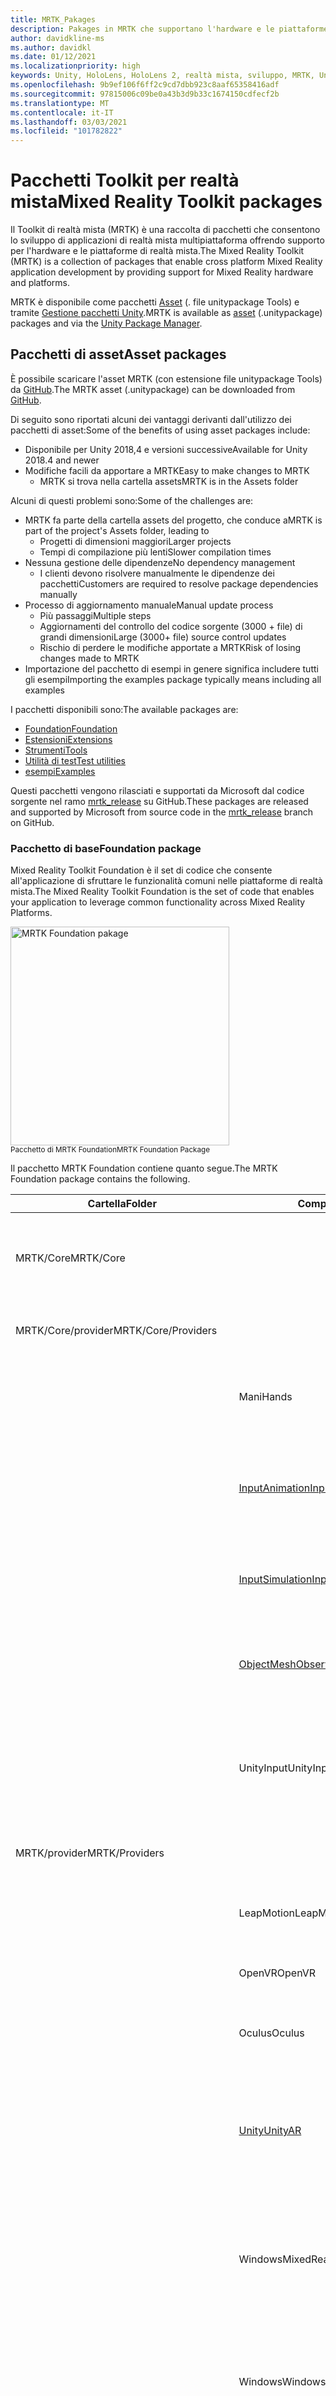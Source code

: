 ```yaml
---
title: MRTK_Pakages
description: Pakages in MRTK che supportano l'hardware e le piattaforme a realtà mista.
author: davidkline-ms
ms.author: davidkl
ms.date: 01/12/2021
ms.localizationpriority: high
keywords: Unity, HoloLens, HoloLens 2, realtà mista, sviluppo, MRTK, Unity pakage Manager,
ms.openlocfilehash: 9b9ef106f6ff2c9cd7dbb923c8aaf65358416adf
ms.sourcegitcommit: 97815006c09be0a43b3d9b33c1674150cdfecf2b
ms.translationtype: MT
ms.contentlocale: it-IT
ms.lasthandoff: 03/03/2021
ms.locfileid: "101782822"
---
```

# <a name="mixed-reality-toolkit-packages"></a><span data-ttu-id="a866c-104">Pacchetti Toolkit per realtà mista</span><span class="sxs-lookup"><span data-stu-id="a866c-104">Mixed Reality Toolkit packages</span></span>

<span data-ttu-id="a866c-105">Il Toolkit di realtà mista (MRTK) è una raccolta di pacchetti che consentono lo sviluppo di applicazioni di realtà mista multipiattaforma offrendo supporto per l'hardware e le piattaforme di realtà mista.</span><span class="sxs-lookup"><span data-stu-id="a866c-105">The Mixed Reality Toolkit (MRTK) is a collection of packages that enable cross platform Mixed Reality application development by providing support for Mixed Reality hardware and platforms.</span></span>

<span data-ttu-id="a866c-106">MRTK è disponibile come pacchetti [Asset](#asset-packages) (. file unitypackage Tools) e tramite [Gestione pacchetti Unity](#unity-package-manager).</span><span class="sxs-lookup"><span data-stu-id="a866c-106">MRTK is available as [asset](#asset-packages) (.unitypackage) packages and via the [Unity Package Manager](#unity-package-manager).</span></span>

## <a name="asset-packages"></a><span data-ttu-id="a866c-107">Pacchetti di asset</span><span class="sxs-lookup"><span data-stu-id="a866c-107">Asset packages</span></span>

<span data-ttu-id="a866c-108">È possibile scaricare l'asset MRTK (con estensione file unitypackage Tools) da [GitHub](https://github.com/microsoft/MixedRealityToolkit-Unity/releases).</span><span class="sxs-lookup"><span data-stu-id="a866c-108">The MRTK asset (.unitypackage) can be downloaded from [GitHub](https://github.com/microsoft/MixedRealityToolkit-Unity/releases).</span></span>

<span data-ttu-id="a866c-109">Di seguito sono riportati alcuni dei vantaggi derivanti dall'utilizzo dei pacchetti di asset:</span><span class="sxs-lookup"><span data-stu-id="a866c-109">Some of the benefits of using asset packages include:</span></span>

- <span data-ttu-id="a866c-110">Disponibile per Unity 2018,4 e versioni successive</span><span class="sxs-lookup"><span data-stu-id="a866c-110">Available for Unity 2018.4 and newer</span></span>
- <span data-ttu-id="a866c-111">Modifiche facili da apportare a MRTK</span><span class="sxs-lookup"><span data-stu-id="a866c-111">Easy to make changes to MRTK</span></span>
  - <span data-ttu-id="a866c-112">MRTK si trova nella cartella assets</span><span class="sxs-lookup"><span data-stu-id="a866c-112">MRTK is in the Assets folder</span></span>

<span data-ttu-id="a866c-113">Alcuni di questi problemi sono:</span><span class="sxs-lookup"><span data-stu-id="a866c-113">Some of the challenges are:</span></span>

- <span data-ttu-id="a866c-114">MRTK fa parte della cartella assets del progetto, che conduce a</span><span class="sxs-lookup"><span data-stu-id="a866c-114">MRTK is part of the project's Assets folder, leading to</span></span>
  - <span data-ttu-id="a866c-115">Progetti di dimensioni maggiori</span><span class="sxs-lookup"><span data-stu-id="a866c-115">Larger projects</span></span>
  - <span data-ttu-id="a866c-116">Tempi di compilazione più lenti</span><span class="sxs-lookup"><span data-stu-id="a866c-116">Slower compilation times</span></span>
- <span data-ttu-id="a866c-117">Nessuna gestione delle dipendenze</span><span class="sxs-lookup"><span data-stu-id="a866c-117">No dependency management</span></span>
  - <span data-ttu-id="a866c-118">I clienti devono risolvere manualmente le dipendenze dei pacchetti</span><span class="sxs-lookup"><span data-stu-id="a866c-118">Customers are required to resolve package dependencies manually</span></span>
- <span data-ttu-id="a866c-119">Processo di aggiornamento manuale</span><span class="sxs-lookup"><span data-stu-id="a866c-119">Manual update process</span></span>
  - <span data-ttu-id="a866c-120">Più passaggi</span><span class="sxs-lookup"><span data-stu-id="a866c-120">Multiple steps</span></span>
  - <span data-ttu-id="a866c-121">Aggiornamenti del controllo del codice sorgente (3000 + file) di grandi dimensioni</span><span class="sxs-lookup"><span data-stu-id="a866c-121">Large (3000+ file) source control updates</span></span>
  - <span data-ttu-id="a866c-122">Rischio di perdere le modifiche apportate a MRTK</span><span class="sxs-lookup"><span data-stu-id="a866c-122">Risk of losing changes made to MRTK</span></span>
- <span data-ttu-id="a866c-123">Importazione del pacchetto di esempi in genere significa includere tutti gli esempi</span><span class="sxs-lookup"><span data-stu-id="a866c-123">Importing the examples package typically means including all examples</span></span>

<span data-ttu-id="a866c-124">I pacchetti disponibili sono:</span><span class="sxs-lookup"><span data-stu-id="a866c-124">The available packages are:</span></span>

- [<span data-ttu-id="a866c-125">Foundation</span><span class="sxs-lookup"><span data-stu-id="a866c-125">Foundation</span></span>](#foundation-package)
- [<span data-ttu-id="a866c-126">Estensioni</span><span class="sxs-lookup"><span data-stu-id="a866c-126">Extensions</span></span>](#extensions-package)
- [<span data-ttu-id="a866c-127">Strumenti</span><span class="sxs-lookup"><span data-stu-id="a866c-127">Tools</span></span>](#tools-package)
- [<span data-ttu-id="a866c-128">Utilità di test</span><span class="sxs-lookup"><span data-stu-id="a866c-128">Test utilities</span></span>](#test-utilities-package)
- [<span data-ttu-id="a866c-129">esempi</span><span class="sxs-lookup"><span data-stu-id="a866c-129">Examples</span></span>](#examples-package)

<span data-ttu-id="a866c-130">Questi pacchetti vengono rilasciati e supportati da Microsoft dal codice sorgente nel ramo [mrtk_release](https://github.com/Microsoft/MixedRealityToolkit-Unity/tree/mrtk_release) su GitHub.</span><span class="sxs-lookup"><span data-stu-id="a866c-130">These packages are released and supported by Microsoft from source code in the [mrtk_release](https://github.com/Microsoft/MixedRealityToolkit-Unity/tree/mrtk_release) branch on GitHub.</span></span>

### <a name="foundation-package"></a><span data-ttu-id="a866c-131">Pacchetto di base</span><span class="sxs-lookup"><span data-stu-id="a866c-131">Foundation package</span></span>

<span data-ttu-id="a866c-132">Mixed Reality Toolkit Foundation è il set di codice che consente all'applicazione di sfruttare le funzionalità comuni nelle piattaforme di realtà mista.</span><span class="sxs-lookup"><span data-stu-id="a866c-132">The Mixed Reality Toolkit Foundation is the set of code that enables your application to leverage common functionality across Mixed Reality Platforms.</span></span>

<img src="../features/Images/Input/MRTK_Package_Foundation.png" width="350px" alt="MRTK Foundation pakage" style="display:block;">  
<span data-ttu-id="a866c-133"><sup>Pacchetto di MRTK Foundation</sup></span><span class="sxs-lookup"><span data-stu-id="a866c-133"><sup>MRTK Foundation Package</sup></span></span>

<span data-ttu-id="a866c-134">Il pacchetto MRTK Foundation contiene quanto segue.</span><span class="sxs-lookup"><span data-stu-id="a866c-134">The MRTK Foundation package contains the following.</span></span>

| <span data-ttu-id="a866c-135">Cartella</span><span class="sxs-lookup"><span data-stu-id="a866c-135">Folder</span></span> | <span data-ttu-id="a866c-136">Componente</span><span class="sxs-lookup"><span data-stu-id="a866c-136">Component</span></span> | <span data-ttu-id="a866c-137">Descrizione</span><span class="sxs-lookup"><span data-stu-id="a866c-137">Description</span></span> |
| --- | --- | --- |
| <span data-ttu-id="a866c-138">MRTK/Core</span><span class="sxs-lookup"><span data-stu-id="a866c-138">MRTK/Core</span></span> | | <span data-ttu-id="a866c-139">Interfacce e definizioni di tipi, classi base e shader standard.</span><span class="sxs-lookup"><span data-stu-id="a866c-139">Interface and type definitions, base classes, standard shader.</span></span> |
| <span data-ttu-id="a866c-140">MRTK/Core/provider</span><span class="sxs-lookup"><span data-stu-id="a866c-140">MRTK/Core/Providers</span></span> | | <span data-ttu-id="a866c-141">Provider di dati indipendenti dalla piattaforma</span><span class="sxs-lookup"><span data-stu-id="a866c-141">Platform agnostic data providers</span></span> |
| | <span data-ttu-id="a866c-142">Mani</span><span class="sxs-lookup"><span data-stu-id="a866c-142">Hands</span></span> | <span data-ttu-id="a866c-143">Supporto della classe di base e servizi per il rilevamento manuale.</span><span class="sxs-lookup"><span data-stu-id="a866c-143">Base class support and services for hand tracking.</span></span> |
| | [<span data-ttu-id="a866c-144">InputAnimation</span><span class="sxs-lookup"><span data-stu-id="a866c-144">InputAnimation</span></span>](../features/InputSimulation/InputAnimationRecording.md) | <span data-ttu-id="a866c-145">Supporto per la registrazione dei dati di rilevamento della mano e del movimento Head.</span><span class="sxs-lookup"><span data-stu-id="a866c-145">Support for recording head movement and hand tracking data.</span></span> |
| | [<span data-ttu-id="a866c-146">InputSimulation</span><span class="sxs-lookup"><span data-stu-id="a866c-146">InputSimulation</span></span>](../features/InputSimulation/InputSimulationService.md) | <span data-ttu-id="a866c-147">Supporto per la simulazione in-editor di input mano e occhio.</span><span class="sxs-lookup"><span data-stu-id="a866c-147">Support for in-editor simulation of hand and eye input.</span></span> |
| | [<span data-ttu-id="a866c-148">ObjectMeshObserver</span><span class="sxs-lookup"><span data-stu-id="a866c-148">ObjectMeshObserver</span></span>](../features/SpatialAwareness/SpatialObjectMeshObserver.md) | <span data-ttu-id="a866c-149">Osservatore di consapevolezza spaziale che usa un modello 3D come dati.</span><span class="sxs-lookup"><span data-stu-id="a866c-149">Spatial awareness observer using a 3D model as the data.</span></span> |
| | <span data-ttu-id="a866c-150">UnityInput</span><span class="sxs-lookup"><span data-stu-id="a866c-150">UnityInput</span></span> | <span data-ttu-id="a866c-151">Dispositivi di input comuni (joystick, mouse e così via) implementati tramite l'API di input di Unity.</span><span class="sxs-lookup"><span data-stu-id="a866c-151">Common input devices (joystick, mouse, etc.) implemented via Unity's input API.</span></span> |
| <span data-ttu-id="a866c-152">MRTK/provider</span><span class="sxs-lookup"><span data-stu-id="a866c-152">MRTK/Providers</span></span> | | <span data-ttu-id="a866c-153">Provider di dati specifici della piattaforma</span><span class="sxs-lookup"><span data-stu-id="a866c-153">Platform specific data providers</span></span> |
| | <span data-ttu-id="a866c-154">LeapMotion</span><span class="sxs-lookup"><span data-stu-id="a866c-154">LeapMotion</span></span> | <span data-ttu-id="a866c-155">Supporto per UltraLeap Leap Motion controller.</span><span class="sxs-lookup"><span data-stu-id="a866c-155">Support for the UltraLeap Leap Motion controller.</span></span> |
| | <span data-ttu-id="a866c-156">OpenVR</span><span class="sxs-lookup"><span data-stu-id="a866c-156">OpenVR</span></span> | <span data-ttu-id="a866c-157">Supporto per i dispositivi OpenVR.</span><span class="sxs-lookup"><span data-stu-id="a866c-157">Support for OpenVR devices.</span></span> |
| | <span data-ttu-id="a866c-158">Oculus</span><span class="sxs-lookup"><span data-stu-id="a866c-158">Oculus</span></span> | <span data-ttu-id="a866c-159">Supporto per dispositivi Oculus, ad esempio la ricerca.</span><span class="sxs-lookup"><span data-stu-id="a866c-159">Support for Oculus devices, such as the Quest.</span></span> |
| | [<span data-ttu-id="a866c-160">Unity</span><span class="sxs-lookup"><span data-stu-id="a866c-160">UnityAR</span></span>](../features/CameraSystem/UnityArCameraSettings.md) | <span data-ttu-id="a866c-161">Sperimentale Provider di impostazioni della fotocamera che consente l'uso di MRTK con i dispositivi mobili AR.</span><span class="sxs-lookup"><span data-stu-id="a866c-161">(Experimental) Camera settings provider enabling MRTK use with mobile AR devices.</span></span> |
| | <span data-ttu-id="a866c-162">WindowsMixedReality</span><span class="sxs-lookup"><span data-stu-id="a866c-162">WindowsMixedReality</span></span> | <span data-ttu-id="a866c-163">Supporto per i dispositivi di realtà mista di Windows, tra cui Microsoft HoloLens e gli auricolari immersivi.</span><span class="sxs-lookup"><span data-stu-id="a866c-163">Support for Windows Mixed Reality devices, including Microsoft HoloLens and immersive headsets.</span></span> |
| | <span data-ttu-id="a866c-164">Windows</span><span class="sxs-lookup"><span data-stu-id="a866c-164">Windows</span></span> | <span data-ttu-id="a866c-165">Supporto per le API specifiche di Microsoft Windows, ad esempio la voce e la dettatura.</span><span class="sxs-lookup"><span data-stu-id="a866c-165">Support for Microsoft Windows specific APIs, for example speech and dictation.</span></span> |
| | <span data-ttu-id="a866c-166">SDK XR</span><span class="sxs-lookup"><span data-stu-id="a866c-166">XR SDK</span></span> | <span data-ttu-id="a866c-167">Sperimentale Supporto per [il nuovo Framework XR di Unity](https://blogs.unity3d.com/2020/01/24/unity-xr-platform-updates/) in unity 2019,3 e versioni successive.</span><span class="sxs-lookup"><span data-stu-id="a866c-167">(Experimental) Support for [Unity's new XR framework](https://blogs.unity3d.com/2020/01/24/unity-xr-platform-updates/) in Unity 2019.3 and newer.</span></span> |
| <span data-ttu-id="a866c-168">MRTK/SDK</span><span class="sxs-lookup"><span data-stu-id="a866c-168">MRTK/SDK</span></span> | | |
| | <span data-ttu-id="a866c-169">Sperimentale</span><span class="sxs-lookup"><span data-stu-id="a866c-169">Experimental</span></span> | <span data-ttu-id="a866c-170">Funzionalità sperimentali, tra cui shader, controlli dell'interfaccia utente e singoli gestori di sistema.</span><span class="sxs-lookup"><span data-stu-id="a866c-170">Experimental features, including shaders, user interface controls and individual system managers.</span></span> |
| | <span data-ttu-id="a866c-171">Funzionalità</span><span class="sxs-lookup"><span data-stu-id="a866c-171">Features</span></span> | <span data-ttu-id="a866c-172">Funzionalità basata sul pacchetto di base.</span><span class="sxs-lookup"><span data-stu-id="a866c-172">Functionality that builds upon the Foundation package.</span></span> |
| | <span data-ttu-id="a866c-173">Profiles</span><span class="sxs-lookup"><span data-stu-id="a866c-173">Profiles</span></span> | <span data-ttu-id="a866c-174">Profili predefiniti per i sistemi e i servizi Microsoft Mixed Reality Toolkit.</span><span class="sxs-lookup"><span data-stu-id="a866c-174">Default profiles for the Microsoft Mixed Reality Toolkit systems and services.</span></span> |
| | <span data-ttu-id="a866c-175">StandardAssets</span><span class="sxs-lookup"><span data-stu-id="a866c-175">StandardAssets</span></span> | <span data-ttu-id="a866c-176">Asset comuni; modelli, trame, materiali e così via</span><span class="sxs-lookup"><span data-stu-id="a866c-176">Common assets; models, textures, materials, etc.</span></span> |
| <span data-ttu-id="a866c-177">MRTK/servizi</span><span class="sxs-lookup"><span data-stu-id="a866c-177">MRTK/Services</span></span> | | |
| | [<span data-ttu-id="a866c-178">BoundarySystem</span><span class="sxs-lookup"><span data-stu-id="a866c-178">BoundarySystem</span></span>](../features/Boundary/BoundarySystemGettingStarted.md) | <span data-ttu-id="a866c-179">Sistema che implementa il supporto per i confini VR.</span><span class="sxs-lookup"><span data-stu-id="a866c-179">System implementing VR boundary support.</span></span> |
| | [<span data-ttu-id="a866c-180">CameraSystem</span><span class="sxs-lookup"><span data-stu-id="a866c-180">CameraSystem</span></span>](../features/CameraSystem/CameraSystemOverview.md) | <span data-ttu-id="a866c-181">Sistema che implementa la configurazione della fotocamera e la gestione.</span><span class="sxs-lookup"><span data-stu-id="a866c-181">System implementing camera configuration and management.</span></span> |
| | [<span data-ttu-id="a866c-182">DiagnosticsSystem</span><span class="sxs-lookup"><span data-stu-id="a866c-182">DiagnosticsSystem</span></span>](../features/Diagnostics/DiagnosticsSystemGettingStarted.md) | <span data-ttu-id="a866c-183">Implementazione del sistema in Application Diagnostics, ad esempio un Profiler Visual.</span><span class="sxs-lookup"><span data-stu-id="a866c-183">System implementing in application diagnostics, for example a visual profiler.</span></span> |
<span data-ttu-id="a866c-184">?</span><span class="sxs-lookup"><span data-stu-id="a866c-184">?</span></span> | [<span data-ttu-id="a866c-185">InputSystem</span><span class="sxs-lookup"><span data-stu-id="a866c-185">InputSystem</span></span>](../features/Input/Overview.md) | <span data-ttu-id="a866c-186">Sistema che fornisce supporto per l'accesso e la gestione dell'input dell'utente.</span><span class="sxs-lookup"><span data-stu-id="a866c-186">System providing support for accessing and handling user input.</span></span> |
| | [<span data-ttu-id="a866c-187">SceneSystem</span><span class="sxs-lookup"><span data-stu-id="a866c-187">SceneSystem</span></span>](../features/SceneSystem/SceneSystemGettingStarted.md) | <span data-ttu-id="a866c-188">Sistema che fornisce supporto per le applicazioni multiscena.</span><span class="sxs-lookup"><span data-stu-id="a866c-188">System providing multi-scene application support.</span></span> |
| | [<span data-ttu-id="a866c-189">SpatialAwarenessSystem</span><span class="sxs-lookup"><span data-stu-id="a866c-189">SpatialAwarenessSystem</span></span>](../features/SpatialAwareness/SpatialAwarenessGettingStarted.md) | <span data-ttu-id="a866c-190">Sistema che fornisce supporto per la consapevolezza dell'ambiente dell'utente.</span><span class="sxs-lookup"><span data-stu-id="a866c-190">System providing support for awareness of the user's environment.</span></span> |
| | [<span data-ttu-id="a866c-191">TeleportSystem</span><span class="sxs-lookup"><span data-stu-id="a866c-191">TeleportSystem</span></span>](../features/TeleportSystem/Overview.md) | <span data-ttu-id="a866c-192">Sistema che fornisce il supporto per il Teleporting (spostandosi sull'esperienza nei salti).</span><span class="sxs-lookup"><span data-stu-id="a866c-192">System providing support for teleporting (moving about the experience in jumps).</span></span> |
| <span data-ttu-id="a866c-193">MRTK/StandardAssets</span><span class="sxs-lookup"><span data-stu-id="a866c-193">MRTK/StandardAssets</span></span> | | <span data-ttu-id="a866c-194">Shader standard MRTK, materiali di base e altre risorse standard per esperienze di realtà miste</span><span class="sxs-lookup"><span data-stu-id="a866c-194">MRTK Standard shader, basic materials and other standard assets for mixed reality experiences</span></span> |

### <a name="extensions-package"></a><span data-ttu-id="a866c-195">Pacchetto di estensioni</span><span class="sxs-lookup"><span data-stu-id="a866c-195">Extensions package</span></span>

<span data-ttu-id="a866c-196">Il pacchetto facoltativo Microsoft. MixedRealityToolkit. Unity. Extensions include servizi aggiuntivi che estendono le funzionalità di Microsoft Mixed Reality Toolkit.</span><span class="sxs-lookup"><span data-stu-id="a866c-196">The optional Microsoft.MixedRealityToolkit.Unity.Extensions package includes additional services that extend the functionality of the Microsoft Mixed Reality Toolkit.</span></span>

> [!NOTE]
> <span data-ttu-id="a866c-197">Il pacchetto Extensions richiede Microsoft. MixedRealityToolkit. Unity. Foundation.</span><span class="sxs-lookup"><span data-stu-id="a866c-197">The extensions package requires Microsoft.MixedRealityToolkit.Unity.Foundation.</span></span>

| <span data-ttu-id="a866c-198">Cartella</span><span class="sxs-lookup"><span data-stu-id="a866c-198">Folder</span></span> | <span data-ttu-id="a866c-199">Componente</span><span class="sxs-lookup"><span data-stu-id="a866c-199">Component</span></span> | <span data-ttu-id="a866c-200">Descrizione</span><span class="sxs-lookup"><span data-stu-id="a866c-200">Description</span></span> |
| --- | --- | --- |
| <span data-ttu-id="a866c-201">MRTK/estensioni</span><span class="sxs-lookup"><span data-stu-id="a866c-201">MRTK/Extensions</span></span> | |
| | [<span data-ttu-id="a866c-202">HandPhysicsService</span><span class="sxs-lookup"><span data-stu-id="a866c-202">HandPhysicsService</span></span>](../features/Extensions/HandPhysicsService/HandPhysicsServiceOverview.md) | <span data-ttu-id="a866c-203">Servizio che aggiunge il supporto per la fisica a mani articolate.</span><span class="sxs-lookup"><span data-stu-id="a866c-203">Service that adds physics support to articulated hands.</span></span> |
| | <span data-ttu-id="a866c-204">LostTrackingService</span><span class="sxs-lookup"><span data-stu-id="a866c-204">LostTrackingService</span></span> | <span data-ttu-id="a866c-205">Servizio che semplifica la gestione delle perdite di rilevamento nei dispositivi Microsoft HoloLens.</span><span class="sxs-lookup"><span data-stu-id="a866c-205">Service that simplifies handling of tracking loss on Microsoft HoloLens devices.</span></span> |
| | [<span data-ttu-id="a866c-206">SceneTransitionService</span><span class="sxs-lookup"><span data-stu-id="a866c-206">SceneTransitionService</span></span>](../features/Extensions/SceneTransitionService/SceneTransitionServiceOverview.md) | <span data-ttu-id="a866c-207">Servizio che semplifica l'aggiunta di transizioni di scene uniformi.</span><span class="sxs-lookup"><span data-stu-id="a866c-207">Service that simplifies adding smooth scene transitions.</span></span> |

### <a name="tools-package"></a><span data-ttu-id="a866c-208">Pacchetto strumenti</span><span class="sxs-lookup"><span data-stu-id="a866c-208">Tools package</span></span>

<span data-ttu-id="a866c-209">Il pacchetto facoltativo Microsoft. MixedRealityToolkit. Unity. Tools include strumenti utili che migliorano l'esperienza di sviluppo di realtà mista usando Microsoft Mixed Reality Toolkit.</span><span class="sxs-lookup"><span data-stu-id="a866c-209">The optional Microsoft.MixedRealityToolkit.Unity.Tools package includes helpful tools that enhance the mixed reality development experience using the Microsoft Mixed Reality Toolkit.</span></span>
<span data-ttu-id="a866c-210">Questi strumenti si trovano nel menu **utilità di reality Toolkit > Utilities** nell'editor di Unity.</span><span class="sxs-lookup"><span data-stu-id="a866c-210">These tools are located in the **Mixed Reality Toolkit > Utilities** menu in the Unity Editor.</span></span>

> [!NOTE]
> <span data-ttu-id="a866c-211">Il pacchetto di strumenti richiede Microsoft. MixedRealityToolkit. Unity. Foundation.</span><span class="sxs-lookup"><span data-stu-id="a866c-211">The tools package requires Microsoft.MixedRealityToolkit.Unity.Foundation.</span></span>

| <span data-ttu-id="a866c-212">Cartella</span><span class="sxs-lookup"><span data-stu-id="a866c-212">Folder</span></span> | <span data-ttu-id="a866c-213">Componente</span><span class="sxs-lookup"><span data-stu-id="a866c-213">Component</span></span> | <span data-ttu-id="a866c-214">Descrizione</span><span class="sxs-lookup"><span data-stu-id="a866c-214">Description</span></span> |
| --- | --- | --- |
| <span data-ttu-id="a866c-215">MRTK/strumenti</span><span class="sxs-lookup"><span data-stu-id="a866c-215">MRTK/Tools</span></span> | |
| | <span data-ttu-id="a866c-216">BuildWindow</span><span class="sxs-lookup"><span data-stu-id="a866c-216">BuildWindow</span></span> | <span data-ttu-id="a866c-217">Strumento che consente di semplificare il processo di compilazione e distribuzione di applicazioni UWP.</span><span class="sxs-lookup"><span data-stu-id="a866c-217">Tool that helps simplify the process of building and deploying UWP applications.</span></span> |
| | [<span data-ttu-id="a866c-218">DependencyWindow</span><span class="sxs-lookup"><span data-stu-id="a866c-218">DependencyWindow</span></span>](../features/Tools/DependencyWindow.md) | <span data-ttu-id="a866c-219">Strumento che consente di creare un grafico delle dipendenze di asset in un progetto.</span><span class="sxs-lookup"><span data-stu-id="a866c-219">Tool that creates a dependency graph of assets in a project.</span></span> |
| | [<span data-ttu-id="a866c-220">ExtensionServiceCreator</span><span class="sxs-lookup"><span data-stu-id="a866c-220">ExtensionServiceCreator</span></span>](../features/Tools/ExtensionServiceCreationWizard.md) | <span data-ttu-id="a866c-221">Procedura guidata per semplificare la creazione di servizi di estensione.</span><span class="sxs-lookup"><span data-stu-id="a866c-221">Wizard to assist in creating extension services.</span></span> |
| | [<span data-ttu-id="a866c-222">MigrationWindow</span><span class="sxs-lookup"><span data-stu-id="a866c-222">MigrationWindow</span></span>](../features/Tools/MigrationWindow.md) | <span data-ttu-id="a866c-223">Strumento che facilita l'aggiornamento del codice che usa componenti MRTK deprecati.</span><span class="sxs-lookup"><span data-stu-id="a866c-223">Tool that assists in updating code that uses deprecated MRTK components.</span></span>  |
| | [<span data-ttu-id="a866c-224">OptimizeWindow</span><span class="sxs-lookup"><span data-stu-id="a866c-224">OptimizeWindow</span></span>](../features/Tools/OptimizeWindow.md) | <span data-ttu-id="a866c-225">Utilità che consente di automatizzare la configurazione di un progetto di realtà mista per ottenere prestazioni ottimali in Unity.</span><span class="sxs-lookup"><span data-stu-id="a866c-225">Utility to help automate configuring a mixed reality project for the best performance in Unity.</span></span> |
| | <span data-ttu-id="a866c-226">ReserializeAssetsUtility</span><span class="sxs-lookup"><span data-stu-id="a866c-226">ReserializeAssetsUtility</span></span> | <span data-ttu-id="a866c-227">Fornisce supporto per la riserializzazione di file Unity specifici.</span><span class="sxs-lookup"><span data-stu-id="a866c-227">Provides support for reserializing specific Unity files.</span></span> |
| | [<span data-ttu-id="a866c-228">RuntimeTools/strumenti/ControllerMappingTool</span><span class="sxs-lookup"><span data-stu-id="a866c-228">RuntimeTools/Tools/ControllerMappingTool</span></span>](../features/Tools/ControllerMappingTool.md) | <span data-ttu-id="a866c-229">Utilità che consente agli sviluppatori di determinare rapidamente i mapping di Unity per i controller hardware.</span><span class="sxs-lookup"><span data-stu-id="a866c-229">Utility enabling developers to quickly determine Unity mappings for hardware controllers.</span></span> |
| | <span data-ttu-id="a866c-230">ScreenshotUtility</span><span class="sxs-lookup"><span data-stu-id="a866c-230">ScreenshotUtility</span></span> | <span data-ttu-id="a866c-231">Abilita l'acquisizione delle immagini dell'applicazione nell'editor di Unity.</span><span class="sxs-lookup"><span data-stu-id="a866c-231">Enables capturing application images in the Unity editor.</span></span> |
| | <span data-ttu-id="a866c-232">TextureCombinerWindow</span><span class="sxs-lookup"><span data-stu-id="a866c-232">TextureCombinerWindow</span></span> | <span data-ttu-id="a866c-233">Utilità per combinare trame grafiche.</span><span class="sxs-lookup"><span data-stu-id="a866c-233">Utility to combine graphics textures.</span></span> |
| | [<span data-ttu-id="a866c-234">Casella degli strumenti</span><span class="sxs-lookup"><span data-stu-id="a866c-234">Toolbox</span></span>](../features/README_Toolbox.md) | <span data-ttu-id="a866c-235">Interfaccia utente che semplifica l'individuazione e l'utilizzo dei componenti UX MRTK.</span><span class="sxs-lookup"><span data-stu-id="a866c-235">UI that makes it easy to discover and use MRTK UX components.</span></span> |

### <a name="test-utilities-package"></a><span data-ttu-id="a866c-236">Pacchetto di utilità di test</span><span class="sxs-lookup"><span data-stu-id="a866c-236">Test utilities package</span></span>

<span data-ttu-id="a866c-237">Il pacchetto Microsoft. MixedRealityToolkit. TestUtilities facoltativo è una raccolta di script helper che consentono agli sviluppatori di [creare facilmente test in modalità di riproduzione](../Contributing/UnitTests.md#play-mode-tests).</span><span class="sxs-lookup"><span data-stu-id="a866c-237">The optional Microsoft.MixedRealityToolkit.TestUtilities package is a collection of helper scripts that enable developers to easily [create play mode tests](../Contributing/UnitTests.md#play-mode-tests).</span></span> <span data-ttu-id="a866c-238">Queste utilità sono particolarmente utili per gli sviluppatori che creano componenti MRTK.</span><span class="sxs-lookup"><span data-stu-id="a866c-238">These utilities are especially useful for developers creating MRTK components.</span></span>

| <span data-ttu-id="a866c-239">Cartella</span><span class="sxs-lookup"><span data-stu-id="a866c-239">Folder</span></span> | <span data-ttu-id="a866c-240">Componente</span><span class="sxs-lookup"><span data-stu-id="a866c-240">Component</span></span> | <span data-ttu-id="a866c-241">Descrizione</span><span class="sxs-lookup"><span data-stu-id="a866c-241">Description</span></span> |
| --- | --- | --- |
| <span data-ttu-id="a866c-242">MRTK/test</span><span class="sxs-lookup"><span data-stu-id="a866c-242">MRTK/Tests</span></span> | |
| | <span data-ttu-id="a866c-243">TestUtilities</span><span class="sxs-lookup"><span data-stu-id="a866c-243">TestUtilities</span></span> | <span data-ttu-id="a866c-244">Metodi per semplificare la creazione di test in modalità di riproduzione, incluse le utilità di simulazione manuale.</span><span class="sxs-lookup"><span data-stu-id="a866c-244">Methods to simplify creation of play mode tests, including hand simulation utilities.</span></span> |

### <a name="examples-package"></a><span data-ttu-id="a866c-245">Pacchetto di esempi</span><span class="sxs-lookup"><span data-stu-id="a866c-245">Examples package</span></span>

<span data-ttu-id="a866c-246">Il pacchetto degli esempi contiene demo, script di esempio e scene di esempio che esercitano le funzionalità del pacchetto di base.</span><span class="sxs-lookup"><span data-stu-id="a866c-246">The examples package contains demos, sample scripts, and sample scenes that exercise functionality in the foundation package.</span></span> <span data-ttu-id="a866c-247">Questo pacchetto contiene la [scena HandInteractionExample](../features/README_HandInteractionExamples.md) (illustrata di seguito) che contiene oggetti di esempio che rispondono a diversi tipi di input della mano (articolati e non articolati).</span><span class="sxs-lookup"><span data-stu-id="a866c-247">This package contains the [HandInteractionExample scene](../features/README_HandInteractionExamples.md) (pictured below) which contains sample objects that respond to various types of hand input (articulated and non-articulated).</span></span>

![Scena HandInteractionExample](../features/Images/MRTK_Examples.png)

<span data-ttu-id="a866c-249">Questo pacchetto contiene anche le demo di rilevamento degli occhi, [documentate qui](../features/EyeTracking/EyeTracking_ExamplesOverview.md)</span><span class="sxs-lookup"><span data-stu-id="a866c-249">This package also contains eye tracking demos, which are [documented here](../features/EyeTracking/EyeTracking_ExamplesOverview.md)</span></span>

<span data-ttu-id="a866c-250">Più in generale, tutte le nuove funzionalità di MRTK devono contenere un esempio corrispondente nel pacchetto degli esempi, approssimativamente seguendo la stessa struttura di cartelle e la stessa posizione.</span><span class="sxs-lookup"><span data-stu-id="a866c-250">More generally, any new feature in the MRTK should contain a corresponding example in the examples package, roughly following the same folder structure and location.</span></span>

> [!NOTE]
> <span data-ttu-id="a866c-251">Il pacchetto degli esempi richiede Microsoft. MixedRealityToolkit. Unity. Foundation.</span><span class="sxs-lookup"><span data-stu-id="a866c-251">The examples package requires Microsoft.MixedRealityToolkit.Unity.Foundation.</span></span>

| <span data-ttu-id="a866c-252">Cartella</span><span class="sxs-lookup"><span data-stu-id="a866c-252">Folder</span></span> | <span data-ttu-id="a866c-253">Componente</span><span class="sxs-lookup"><span data-stu-id="a866c-253">Component</span></span> | <span data-ttu-id="a866c-254">Descrizione</span><span class="sxs-lookup"><span data-stu-id="a866c-254">Description</span></span> |
| --- | --- | --- |
| <span data-ttu-id="a866c-255">MRTK/esempi</span><span class="sxs-lookup"><span data-stu-id="a866c-255">MRTK/Examples</span></span> | | |
| | <span data-ttu-id="a866c-256">Demo</span><span class="sxs-lookup"><span data-stu-id="a866c-256">Demos</span></span> | <span data-ttu-id="a866c-257">Scene semplici che illustrano una o due funzionalità correlate.</span><span class="sxs-lookup"><span data-stu-id="a866c-257">Simple scenes illustrating one or two related features.</span></span> |
| | <span data-ttu-id="a866c-258">Sperimentale</span><span class="sxs-lookup"><span data-stu-id="a866c-258">Experimental</span></span> | <span data-ttu-id="a866c-259">Scene demo che illustrano le funzionalità sperimentali.</span><span class="sxs-lookup"><span data-stu-id="a866c-259">Demo scenes illustrating experimental features.</span></span> |
| | <span data-ttu-id="a866c-260">StandardAssets</span><span class="sxs-lookup"><span data-stu-id="a866c-260">StandardAssets</span></span> | <span data-ttu-id="a866c-261">Risorse comuni condivise da più scene demo.</span><span class="sxs-lookup"><span data-stu-id="a866c-261">Common assets shared by multiple demo scenes.</span></span> |

## <a name="unity-package-manager"></a><span data-ttu-id="a866c-262">Gestione pacchetti Unity</span><span class="sxs-lookup"><span data-stu-id="a866c-262">Unity Package Manager</span></span>

<span data-ttu-id="a866c-263">Per le esperienze create usando Unity 2019,4 e versioni successive, MRTK è disponibile tramite [Gestione pacchetti Unity](https://docs.unity3d.com/Manual/Packages.html).</span><span class="sxs-lookup"><span data-stu-id="a866c-263">For experiences being created using Unity 2019.4 and newer, the MRTK is available via the [Unity Package Manager](https://docs.unity3d.com/Manual/Packages.html).</span></span>

<span data-ttu-id="a866c-264">Di seguito sono riportati alcuni dei vantaggi derivanti dall'utilizzo dei pacchetti di asset:</span><span class="sxs-lookup"><span data-stu-id="a866c-264">Some of the benefits of using asset packages include:</span></span>

- <span data-ttu-id="a866c-265">Progetti più piccoli</span><span class="sxs-lookup"><span data-stu-id="a866c-265">Smaller projects</span></span>
  - <span data-ttu-id="a866c-266">Soluzioni di Visual Studio più pulite</span><span class="sxs-lookup"><span data-stu-id="a866c-266">Cleaner Visual Studio solutions</span></span>
  - <span data-ttu-id="a866c-267">Un numero inferiore di file da archiviare (MRTK è un riferimento semplice nel `Packages/manifest.json` file)</span><span class="sxs-lookup"><span data-stu-id="a866c-267">Fewer files to check in (MRTK is a simple reference in the `Packages/manifest.json` file)</span></span>
- <span data-ttu-id="a866c-268">Compilazione più veloce</span><span class="sxs-lookup"><span data-stu-id="a866c-268">Faster compilation</span></span>
  - <span data-ttu-id="a866c-269">Unity non è necessario ricompilare MRTK durante la compilazione</span><span class="sxs-lookup"><span data-stu-id="a866c-269">Unity does not need to recompile MRTK during building</span></span>
- <span data-ttu-id="a866c-270">Risoluzione delle dipendenze</span><span class="sxs-lookup"><span data-stu-id="a866c-270">Dependency resolution</span></span>
  - <span data-ttu-id="a866c-271">I pacchetti MRTK richiesti vengono installati automaticamente quando si specificano i pacchetti con dipendenze</span><span class="sxs-lookup"><span data-stu-id="a866c-271">Required MRTK packages are automatically installed when specifying packages with dependencies</span></span>
- <span data-ttu-id="a866c-272">Facile aggiornamento alle nuove versioni di MRTK</span><span class="sxs-lookup"><span data-stu-id="a866c-272">Easy update to new MRTK versions</span></span>
  - <span data-ttu-id="a866c-273">Modificare la versione nel `Packages/manifest.json` file</span><span class="sxs-lookup"><span data-stu-id="a866c-273">Change the version in the `Packages/manifest.json` file</span></span>

<span data-ttu-id="a866c-274">Alcuni di questi problemi sono:</span><span class="sxs-lookup"><span data-stu-id="a866c-274">Some of the challenges are:</span></span>

- <span data-ttu-id="a866c-275">MRTK non è modificabile</span><span class="sxs-lookup"><span data-stu-id="a866c-275">MRTK is immutable</span></span>
  - <span data-ttu-id="a866c-276">Non è possibile apportare modifiche senza che vengano rimosse durante la risoluzione del pacchetto</span><span class="sxs-lookup"><span data-stu-id="a866c-276">Cannot make changes without them being removed during package resolution</span></span>
- <span data-ttu-id="a866c-277">MRTK non supporta i pacchetti UPM con Unity 2018,4</span><span class="sxs-lookup"><span data-stu-id="a866c-277">MRTK does not support UPM packages with Unity 2018.4</span></span>

### <a name="foundation-package"></a><span data-ttu-id="a866c-278">Pacchetto di base</span><span class="sxs-lookup"><span data-stu-id="a866c-278">Foundation package</span></span>

<span data-ttu-id="a866c-279">Il pacchetto di base ( `com.microsoft.mixedreality.toolkit.foundation` ) costituisce la base del Toolkit di realtà mista.</span><span class="sxs-lookup"><span data-stu-id="a866c-279">The foundation package (`com.microsoft.mixedreality.toolkit.foundation`) forms the basis of the Mixed Reality Toolkit.</span></span>

| <span data-ttu-id="a866c-280">Cartella</span><span class="sxs-lookup"><span data-stu-id="a866c-280">Folder</span></span> | <span data-ttu-id="a866c-281">Componente</span><span class="sxs-lookup"><span data-stu-id="a866c-281">Component</span></span> | <span data-ttu-id="a866c-282">Descrizione</span><span class="sxs-lookup"><span data-stu-id="a866c-282">Description</span></span> |
| --- | --- | --- |
| <span data-ttu-id="a866c-283">MRTK/Core</span><span class="sxs-lookup"><span data-stu-id="a866c-283">MRTK/Core</span></span> | | <span data-ttu-id="a866c-284">Interfacce e definizioni di tipi, classi base e shader standard.</span><span class="sxs-lookup"><span data-stu-id="a866c-284">Interface and type definitions, base classes, standard shader.</span></span> |
| <span data-ttu-id="a866c-285">MRTK/Core/provider</span><span class="sxs-lookup"><span data-stu-id="a866c-285">MRTK/Core/Providers</span></span> | | <span data-ttu-id="a866c-286">Provider di dati indipendenti dalla piattaforma</span><span class="sxs-lookup"><span data-stu-id="a866c-286">Platform agnostic data providers</span></span> |
| | <span data-ttu-id="a866c-287">Mani</span><span class="sxs-lookup"><span data-stu-id="a866c-287">Hands</span></span> | <span data-ttu-id="a866c-288">Supporto della classe di base e servizi per il rilevamento manuale.</span><span class="sxs-lookup"><span data-stu-id="a866c-288">Base class support and services for hand tracking.</span></span> |
| | [<span data-ttu-id="a866c-289">InputAnimation</span><span class="sxs-lookup"><span data-stu-id="a866c-289">InputAnimation</span></span>](../features/InputSimulation/InputAnimationRecording.md) | <span data-ttu-id="a866c-290">Supporto per la registrazione dei dati di rilevamento della mano e del movimento Head.</span><span class="sxs-lookup"><span data-stu-id="a866c-290">Support for recording head movement and hand tracking data.</span></span> |
| | [<span data-ttu-id="a866c-291">InputSimulation</span><span class="sxs-lookup"><span data-stu-id="a866c-291">InputSimulation</span></span>](../features/InputSimulation/InputSimulationService.md) | <span data-ttu-id="a866c-292">Supporto per la simulazione in-editor di input mano e occhio.</span><span class="sxs-lookup"><span data-stu-id="a866c-292">Support for in-editor simulation of hand and eye input.</span></span> |
| | [<span data-ttu-id="a866c-293">ObjectMeshObserver</span><span class="sxs-lookup"><span data-stu-id="a866c-293">ObjectMeshObserver</span></span>](../features/SpatialAwareness/SpatialObjectMeshObserver.md) | <span data-ttu-id="a866c-294">Osservatore di consapevolezza spaziale che usa un modello 3D come dati.</span><span class="sxs-lookup"><span data-stu-id="a866c-294">Spatial awareness observer using a 3D model as the data.</span></span> |
| | <span data-ttu-id="a866c-295">UnityInput</span><span class="sxs-lookup"><span data-stu-id="a866c-295">UnityInput</span></span> | <span data-ttu-id="a866c-296">Dispositivi di input comuni (joystick, mouse e così via) implementati tramite l'API di input di Unity.</span><span class="sxs-lookup"><span data-stu-id="a866c-296">Common input devices (joystick, mouse, etc.) implemented via Unity's input API.</span></span> |
| <span data-ttu-id="a866c-297">MRTK/provider</span><span class="sxs-lookup"><span data-stu-id="a866c-297">MRTK/Providers</span></span> | | <span data-ttu-id="a866c-298">Provider di dati specifici della piattaforma</span><span class="sxs-lookup"><span data-stu-id="a866c-298">Platform specific data providers</span></span> |
| | <span data-ttu-id="a866c-299">LeapMotion</span><span class="sxs-lookup"><span data-stu-id="a866c-299">LeapMotion</span></span> | <span data-ttu-id="a866c-300">Supporto per UltraLeap Leap Motion controller.</span><span class="sxs-lookup"><span data-stu-id="a866c-300">Support for the UltraLeap Leap Motion controller.</span></span> |
| | <span data-ttu-id="a866c-301">OpenVR</span><span class="sxs-lookup"><span data-stu-id="a866c-301">OpenVR</span></span> | <span data-ttu-id="a866c-302">Supporto per i dispositivi OpenVR.</span><span class="sxs-lookup"><span data-stu-id="a866c-302">Support for OpenVR devices.</span></span> |
| | <span data-ttu-id="a866c-303">Oculus</span><span class="sxs-lookup"><span data-stu-id="a866c-303">Oculus</span></span> | <span data-ttu-id="a866c-304">Supporto per dispositivi Oculus, ad esempio la ricerca.</span><span class="sxs-lookup"><span data-stu-id="a866c-304">Support for Oculus devices, such as the Quest.</span></span> |
| | [<span data-ttu-id="a866c-305">Unity</span><span class="sxs-lookup"><span data-stu-id="a866c-305">UnityAR</span></span>](../features/CameraSystem/UnityArCameraSettings.md) | <span data-ttu-id="a866c-306">Sperimentale Provider di impostazioni della fotocamera che consente l'uso di MRTK con i dispositivi mobili AR.</span><span class="sxs-lookup"><span data-stu-id="a866c-306">(Experimental) Camera settings provider enabling MRTK use with mobile AR devices.</span></span> |
| | <span data-ttu-id="a866c-307">WindowsMixedReality</span><span class="sxs-lookup"><span data-stu-id="a866c-307">WindowsMixedReality</span></span> | <span data-ttu-id="a866c-308">Supporto per i dispositivi di realtà mista di Windows, tra cui Microsoft HoloLens e gli auricolari immersivi.</span><span class="sxs-lookup"><span data-stu-id="a866c-308">Support for Windows Mixed Reality devices, including Microsoft HoloLens and immersive headsets.</span></span> |
| | <span data-ttu-id="a866c-309">Windows</span><span class="sxs-lookup"><span data-stu-id="a866c-309">Windows</span></span> | <span data-ttu-id="a866c-310">Supporto per le API specifiche di Microsoft Windows, ad esempio la voce e la dettatura.</span><span class="sxs-lookup"><span data-stu-id="a866c-310">Support for Microsoft Windows specific APIs, for example speech and dictation.</span></span> |
| | <span data-ttu-id="a866c-311">SDK XR</span><span class="sxs-lookup"><span data-stu-id="a866c-311">XR SDK</span></span> | <span data-ttu-id="a866c-312">Sperimentale Supporto per [il nuovo Framework XR di Unity](https://blogs.unity3d.com/2020/01/24/unity-xr-platform-updates/) in unity 2019,3 e versioni successive.</span><span class="sxs-lookup"><span data-stu-id="a866c-312">(Experimental) Support for [Unity's new XR framework](https://blogs.unity3d.com/2020/01/24/unity-xr-platform-updates/) in Unity 2019.3 and newer.</span></span> |
| <span data-ttu-id="a866c-313">MRTK/SDK</span><span class="sxs-lookup"><span data-stu-id="a866c-313">MRTK/SDK</span></span> | | |
| | <span data-ttu-id="a866c-314">Sperimentale</span><span class="sxs-lookup"><span data-stu-id="a866c-314">Experimental</span></span> | <span data-ttu-id="a866c-315">Funzionalità sperimentali, tra cui shader, controlli dell'interfaccia utente e singoli gestori di sistema.</span><span class="sxs-lookup"><span data-stu-id="a866c-315">Experimental features, including shaders, user interface controls and individual system managers.</span></span> |
| | <span data-ttu-id="a866c-316">Funzionalità</span><span class="sxs-lookup"><span data-stu-id="a866c-316">Features</span></span> | <span data-ttu-id="a866c-317">Funzionalità basata sul pacchetto di base.</span><span class="sxs-lookup"><span data-stu-id="a866c-317">Functionality that builds upon the Foundation package.</span></span> |
| | <span data-ttu-id="a866c-318">Profiles</span><span class="sxs-lookup"><span data-stu-id="a866c-318">Profiles</span></span> | <span data-ttu-id="a866c-319">Profili predefiniti per i sistemi e i servizi Microsoft Mixed Reality Toolkit.</span><span class="sxs-lookup"><span data-stu-id="a866c-319">Default profiles for the Microsoft Mixed Reality Toolkit systems and services.</span></span> |
| | <span data-ttu-id="a866c-320">StandardAssets</span><span class="sxs-lookup"><span data-stu-id="a866c-320">StandardAssets</span></span> | <span data-ttu-id="a866c-321">Asset comuni; modelli, trame, materiali e così via</span><span class="sxs-lookup"><span data-stu-id="a866c-321">Common assets; models, textures, materials, etc.</span></span> |
| <span data-ttu-id="a866c-322">MRTK/servizi</span><span class="sxs-lookup"><span data-stu-id="a866c-322">MRTK/Services</span></span> | | |
| | [<span data-ttu-id="a866c-323">BoundarySystem</span><span class="sxs-lookup"><span data-stu-id="a866c-323">BoundarySystem</span></span>](../features/Boundary/BoundarySystemGettingStarted.md) | <span data-ttu-id="a866c-324">Sistema che implementa il supporto per i confini VR.</span><span class="sxs-lookup"><span data-stu-id="a866c-324">System implementing VR boundary support.</span></span> |
| | [<span data-ttu-id="a866c-325">CameraSystem</span><span class="sxs-lookup"><span data-stu-id="a866c-325">CameraSystem</span></span>](../features/CameraSystem/CameraSystemOverview.md) | <span data-ttu-id="a866c-326">Sistema che implementa la configurazione della fotocamera e la gestione.</span><span class="sxs-lookup"><span data-stu-id="a866c-326">System implementing camera configuration and management.</span></span> |
| | [<span data-ttu-id="a866c-327">DiagnosticsSystem</span><span class="sxs-lookup"><span data-stu-id="a866c-327">DiagnosticsSystem</span></span>](../features/Diagnostics/DiagnosticsSystemGettingStarted.md) | <span data-ttu-id="a866c-328">Implementazione del sistema in Application Diagnostics, ad esempio un Profiler Visual.</span><span class="sxs-lookup"><span data-stu-id="a866c-328">System implementing in application diagnostics, for example a visual profiler.</span></span> |
<span data-ttu-id="a866c-329">?</span><span class="sxs-lookup"><span data-stu-id="a866c-329">?</span></span> | [<span data-ttu-id="a866c-330">InputSystem</span><span class="sxs-lookup"><span data-stu-id="a866c-330">InputSystem</span></span>](../features/Input/Overview.md) | <span data-ttu-id="a866c-331">Sistema che fornisce supporto per l'accesso e la gestione dell'input dell'utente.</span><span class="sxs-lookup"><span data-stu-id="a866c-331">System providing support for accessing and handling user input.</span></span> |
| | [<span data-ttu-id="a866c-332">SceneSystem</span><span class="sxs-lookup"><span data-stu-id="a866c-332">SceneSystem</span></span>](../features/SceneSystem/SceneSystemGettingStarted.md) | <span data-ttu-id="a866c-333">Sistema che fornisce supporto per le applicazioni multiscena.</span><span class="sxs-lookup"><span data-stu-id="a866c-333">System providing multi-scene application support.</span></span> |
| | [<span data-ttu-id="a866c-334">SpatialAwarenessSystem</span><span class="sxs-lookup"><span data-stu-id="a866c-334">SpatialAwarenessSystem</span></span>](../features/SpatialAwareness/SpatialAwarenessGettingStarted.md) | <span data-ttu-id="a866c-335">Sistema che fornisce supporto per la consapevolezza dell'ambiente dell'utente.</span><span class="sxs-lookup"><span data-stu-id="a866c-335">System providing support for awareness of the user's environment.</span></span> |
| | [<span data-ttu-id="a866c-336">TeleportSystem</span><span class="sxs-lookup"><span data-stu-id="a866c-336">TeleportSystem</span></span>](../features/TeleportSystem/Overview.md) | <span data-ttu-id="a866c-337">Sistema che fornisce il supporto per il Teleporting (spostandosi sull'esperienza nei salti).</span><span class="sxs-lookup"><span data-stu-id="a866c-337">System providing support for teleporting (moving about the experience in jumps).</span></span> |

<span data-ttu-id="a866c-338">Dipendenze:</span><span class="sxs-lookup"><span data-stu-id="a866c-338">Dependencies:</span></span>

- <span data-ttu-id="a866c-339">Asset standard ( `com.microsoft.mixedreality.toolkit.standardassets` )</span><span class="sxs-lookup"><span data-stu-id="a866c-339">Standard Assets (`com.microsoft.mixedreality.toolkit.standardassets`)</span></span>

### <a name="standard-assets"></a><span data-ttu-id="a866c-340">Asset standard</span><span class="sxs-lookup"><span data-stu-id="a866c-340">Standard Assets</span></span>

<span data-ttu-id="a866c-341">Il pacchetto di asset standard ( `com.microsoft.mixedreality.toolkit.standardassets)` è una raccolta di componenti consigliati per tutte le esperienze di realtà miste, tra cui:</span><span class="sxs-lookup"><span data-stu-id="a866c-341">The standard assets package (`com.microsoft.mixedreality.toolkit.standardassets)` is a collection of components that are recommended for all mixed reality experiences, including:</span></span>

- <span data-ttu-id="a866c-342">Shader standard MRTK</span><span class="sxs-lookup"><span data-stu-id="a866c-342">MRTK Standard shader</span></span>
- <span data-ttu-id="a866c-343">Materiali di base con lo shader standard MRTK</span><span class="sxs-lookup"><span data-stu-id="a866c-343">Basic materials using the MRTK Standard shader</span></span>
- <span data-ttu-id="a866c-344">File audio</span><span class="sxs-lookup"><span data-stu-id="a866c-344">Audio files</span></span>
- <span data-ttu-id="a866c-345">Tipi di carattere</span><span class="sxs-lookup"><span data-stu-id="a866c-345">Fonts</span></span>
- <span data-ttu-id="a866c-346">Trame</span><span class="sxs-lookup"><span data-stu-id="a866c-346">Textures</span></span>
- <span data-ttu-id="a866c-347">Icone</span><span class="sxs-lookup"><span data-stu-id="a866c-347">Icons</span></span>

> [!Note]
> <span data-ttu-id="a866c-348">Per evitare modifiche di rilievo basate sulle definizioni degli assembly, gli script usati per controllare alcune funzionalità dello shader standard MRTK non sono inclusi nel pacchetto di asset standard.</span><span class="sxs-lookup"><span data-stu-id="a866c-348">To avoid breaking changes based on assembly definitions, the scripts used to control some features of the MRTK Standard shader are not included in the standard assets package.</span></span> <span data-ttu-id="a866c-349">Questi script sono disponibili nel pacchetto di base nella `MRTK/Core/Utilities/StandardShader` cartella.</span><span class="sxs-lookup"><span data-stu-id="a866c-349">These scripts can be found in the foundation package in the `MRTK/Core/Utilities/StandardShader` folder.</span></span>

<span data-ttu-id="a866c-350">Dipendenze: nessuna</span><span class="sxs-lookup"><span data-stu-id="a866c-350">Dependencies: none</span></span>

### <a name="extension-packages"></a><span data-ttu-id="a866c-351">Pacchetti di estensione</span><span class="sxs-lookup"><span data-stu-id="a866c-351">Extension packages</span></span>

<span data-ttu-id="a866c-352">Il pacchetto facoltativo Extensions ( `com.microsoft.mixedreality.toolkit.extensions)` contiene componenti aggiuntivi che espandono la funzionalità del MRTK di.</span><span class="sxs-lookup"><span data-stu-id="a866c-352">The optional extensions package (`com.microsoft.mixedreality.toolkit.extensions)` contains additional components that expand the functionality of the MRTK.</span></span>

| <span data-ttu-id="a866c-353">Cartella</span><span class="sxs-lookup"><span data-stu-id="a866c-353">Folder</span></span> | <span data-ttu-id="a866c-354">Componente</span><span class="sxs-lookup"><span data-stu-id="a866c-354">Component</span></span> | <span data-ttu-id="a866c-355">Descrizione</span><span class="sxs-lookup"><span data-stu-id="a866c-355">Description</span></span> |
| --- | --- | --- |
| <span data-ttu-id="a866c-356">MRTK/estensioni</span><span class="sxs-lookup"><span data-stu-id="a866c-356">MRTK/Extensions</span></span> | |
| | [<span data-ttu-id="a866c-357">HandPhysicsService</span><span class="sxs-lookup"><span data-stu-id="a866c-357">HandPhysicsService</span></span>](../features/Extensions/HandPhysicsService/HandPhysicsServiceOverview.md) | <span data-ttu-id="a866c-358">Servizio che aggiunge il supporto per la fisica a mani articolate.</span><span class="sxs-lookup"><span data-stu-id="a866c-358">Service that adds physics support to articulated hands.</span></span> |
| | <span data-ttu-id="a866c-359">LostTrackingService</span><span class="sxs-lookup"><span data-stu-id="a866c-359">LostTrackingService</span></span> | <span data-ttu-id="a866c-360">Servizio che semplifica la gestione delle perdite di rilevamento nei dispositivi Microsoft HoloLens.</span><span class="sxs-lookup"><span data-stu-id="a866c-360">Service that simplifies handing of tracking loss on Microsoft HoloLens devices.</span></span> |
| | [<span data-ttu-id="a866c-361">SceneTransitionService</span><span class="sxs-lookup"><span data-stu-id="a866c-361">SceneTransitionService</span></span>](../features/Extensions/SceneTransitionService/SceneTransitionServiceOverview.md) | <span data-ttu-id="a866c-362">Servizio che semplifica l'aggiunta di transizioni di scene uniformi.</span><span class="sxs-lookup"><span data-stu-id="a866c-362">Service that simplifies adding smooth scene transitions.</span></span> |
| | <span data-ttu-id="a866c-363">Esempi ~</span><span class="sxs-lookup"><span data-stu-id="a866c-363">Samples~</span></span> | <span data-ttu-id="a866c-364">Una cartella nascosta (nell'editor di Unity) che contiene le scene di esempio e gli asset.</span><span class="sxs-lookup"><span data-stu-id="a866c-364">A hidden (in the Unity Editor) folder that contains the sample scenes and assets.</span></span> |

<span data-ttu-id="a866c-365">Per altri dettagli sul processo di uso dei pacchetti che contengono progetti di esempio, vedere l'articolo relativo al [Toolkit di realtà mista e a gestione pacchetti Unity](../configuration/usingupm.md#using-mixed-reality-toolkit-examples) .</span><span class="sxs-lookup"><span data-stu-id="a866c-365">More details on the process of using packages containing example projects can be found in the [Mixed Reality Toolkit and Unity Package Manager](../configuration/usingupm.md#using-mixed-reality-toolkit-examples) article.</span></span>

<span data-ttu-id="a866c-366">Dipendenze:</span><span class="sxs-lookup"><span data-stu-id="a866c-366">Dependencies:</span></span>

- <span data-ttu-id="a866c-367">Fondamenta ( `com.microsoft.mixedreality.toolkit.foundation` )</span><span class="sxs-lookup"><span data-stu-id="a866c-367">Foundation (`com.microsoft.mixedreality.toolkit.foundation`)</span></span>

### <a name="tools-package"></a><span data-ttu-id="a866c-368">Pacchetto strumenti</span><span class="sxs-lookup"><span data-stu-id="a866c-368">Tools package</span></span>

<span data-ttu-id="a866c-369">Il pacchetto di strumenti facoltativo ( `com.microsoft.mixedreality.toolkit.tools)` contiene strumenti utili per la creazione di esperienze di realtà miste.</span><span class="sxs-lookup"><span data-stu-id="a866c-369">The optional tools package (`com.microsoft.mixedreality.toolkit.tools)` contains tools that are useful for creating mixed reality experiences.</span></span> <span data-ttu-id="a866c-370">In generale, questi strumenti sono componenti dell'editor e il codice non viene fornito come parte di un'applicazione.</span><span class="sxs-lookup"><span data-stu-id="a866c-370">In general, these tools are editor components and their code does not ship as part of an application.</span></span>

| <span data-ttu-id="a866c-371">Cartella</span><span class="sxs-lookup"><span data-stu-id="a866c-371">Folder</span></span> | <span data-ttu-id="a866c-372">Componente</span><span class="sxs-lookup"><span data-stu-id="a866c-372">Component</span></span> | <span data-ttu-id="a866c-373">Descrizione</span><span class="sxs-lookup"><span data-stu-id="a866c-373">Description</span></span> |
| --- | --- | --- |
| <span data-ttu-id="a866c-374">MRTK/strumenti</span><span class="sxs-lookup"><span data-stu-id="a866c-374">MRTK/Tools</span></span> | |
| | <span data-ttu-id="a866c-375">BuildWindow</span><span class="sxs-lookup"><span data-stu-id="a866c-375">BuildWindow</span></span> | <span data-ttu-id="a866c-376">Strumento che consente di semplificare il processo di compilazione e distribuzione di applicazioni UWP.</span><span class="sxs-lookup"><span data-stu-id="a866c-376">Tool that helps simplify the process of building and deploying UWP applications.</span></span> |
| | [<span data-ttu-id="a866c-377">DependencyWindow</span><span class="sxs-lookup"><span data-stu-id="a866c-377">DependencyWindow</span></span>](../features/Tools/DependencyWindow.md) | <span data-ttu-id="a866c-378">Strumento che consente di creare un grafico delle dipendenze di asset in un progetto.</span><span class="sxs-lookup"><span data-stu-id="a866c-378">Tool that creates a dependency graph of assets in a project.</span></span> |
| | [<span data-ttu-id="a866c-379">ExtensionServiceCreator</span><span class="sxs-lookup"><span data-stu-id="a866c-379">ExtensionServiceCreator</span></span>](../features/Tools/ExtensionServiceCreationWizard.md) | <span data-ttu-id="a866c-380">Procedura guidata per semplificare la creazione di servizi di estensione.</span><span class="sxs-lookup"><span data-stu-id="a866c-380">Wizard to assist in creating extension services.</span></span> |
| | [<span data-ttu-id="a866c-381">MigrationWindow</span><span class="sxs-lookup"><span data-stu-id="a866c-381">MigrationWindow</span></span>](../features/Tools/MigrationWindow.md) | <span data-ttu-id="a866c-382">Strumento che facilita l'aggiornamento del codice che usa componenti MRTK deprecati.</span><span class="sxs-lookup"><span data-stu-id="a866c-382">Tool that assists in updating code that uses deprecated MRTK components.</span></span>  |
| | [<span data-ttu-id="a866c-383">OptimizeWindow</span><span class="sxs-lookup"><span data-stu-id="a866c-383">OptimizeWindow</span></span>](../features/Tools/OptimizeWindow.md) | <span data-ttu-id="a866c-384">Utilità che consente di automatizzare la configurazione di un progetto di realtà mista per ottenere prestazioni ottimali in Unity.</span><span class="sxs-lookup"><span data-stu-id="a866c-384">Utility to help automate configuring a mixed reality project for the best performance in Unity.</span></span> |
| | <span data-ttu-id="a866c-385">ReserializeAssetsUtility</span><span class="sxs-lookup"><span data-stu-id="a866c-385">ReserializeAssetsUtility</span></span> | <span data-ttu-id="a866c-386">Fornisce supporto per la riserializzazione di file Unity specifici.</span><span class="sxs-lookup"><span data-stu-id="a866c-386">Provides support for reserializing specific Unity files.</span></span> |
| | [<span data-ttu-id="a866c-387">RuntimeTools/strumenti/ControllerMappingTool</span><span class="sxs-lookup"><span data-stu-id="a866c-387">RuntimeTools/Tools/ControllerMappingTool</span></span>](../features/Tools/ControllerMappingTool.md) | <span data-ttu-id="a866c-388">Utilità che consente agli sviluppatori di determinare rapidamente i mapping di Unity per i controller hardware.</span><span class="sxs-lookup"><span data-stu-id="a866c-388">Utility enabling developers to quickly determine Unity mappings for hardware controllers.</span></span> |
| | <span data-ttu-id="a866c-389">ScreenshotUtility</span><span class="sxs-lookup"><span data-stu-id="a866c-389">ScreenshotUtility</span></span> | <span data-ttu-id="a866c-390">Abilita l'acquisizione delle immagini dell'applicazione nell'editor di Unity.</span><span class="sxs-lookup"><span data-stu-id="a866c-390">Enables capturing application images in the Unity editor.</span></span> |
| | <span data-ttu-id="a866c-391">TextureCombinerWindow</span><span class="sxs-lookup"><span data-stu-id="a866c-391">TextureCombinerWindow</span></span> | <span data-ttu-id="a866c-392">Utilità per combinare trame grafiche.</span><span class="sxs-lookup"><span data-stu-id="a866c-392">Utility to combine graphics textures.</span></span> |
| | [<span data-ttu-id="a866c-393">Casella degli strumenti</span><span class="sxs-lookup"><span data-stu-id="a866c-393">Toolbox</span></span>](../features/README_Toolbox.md) | <span data-ttu-id="a866c-394">Interfaccia utente che semplifica l'individuazione e l'utilizzo dei componenti UX MRTK.</span><span class="sxs-lookup"><span data-stu-id="a866c-394">UI that makes it easy to discover and use MRTK UX components.</span></span> |

<span data-ttu-id="a866c-395">Dipendenze:</span><span class="sxs-lookup"><span data-stu-id="a866c-395">Dependencies:</span></span>

- <span data-ttu-id="a866c-396">Fondamenta ( `com.microsoft.mixedreality.toolkit.foundation` )</span><span class="sxs-lookup"><span data-stu-id="a866c-396">Foundation (`com.microsoft.mixedreality.toolkit.foundation`)</span></span>

### <a name="test-utilities-package"></a><span data-ttu-id="a866c-397">Pacchetto di utilità di test</span><span class="sxs-lookup"><span data-stu-id="a866c-397">Test utilities package</span></span>

<span data-ttu-id="a866c-398">Il pacchetto di utilità di test facoltativo ( `com.microsoft.mixedreality.toolkit.testutilities` ) contiene una raccolta di script helper che consentono agli sviluppatori di creare facilmente test in modalità di riproduzione.</span><span class="sxs-lookup"><span data-stu-id="a866c-398">The optional test utilities package (`com.microsoft.mixedreality.toolkit.testutilities`) contains a collection of helper scripts that enable developers to easily create play mode tests.</span></span> <span data-ttu-id="a866c-399">Queste utilità sono particolarmente utili per gli sviluppatori che creano componenti MRTK.</span><span class="sxs-lookup"><span data-stu-id="a866c-399">These utilities are especially useful for developers creating MRTK components.</span></span>

| <span data-ttu-id="a866c-400">Cartella</span><span class="sxs-lookup"><span data-stu-id="a866c-400">Folder</span></span> | <span data-ttu-id="a866c-401">Componente</span><span class="sxs-lookup"><span data-stu-id="a866c-401">Component</span></span> | <span data-ttu-id="a866c-402">Descrizione</span><span class="sxs-lookup"><span data-stu-id="a866c-402">Description</span></span> |
| --- | --- | --- |
| <span data-ttu-id="a866c-403">MRTK/test</span><span class="sxs-lookup"><span data-stu-id="a866c-403">MRTK/Tests</span></span> | |
| | <span data-ttu-id="a866c-404">TestUtilities</span><span class="sxs-lookup"><span data-stu-id="a866c-404">TestUtilities</span></span> | <span data-ttu-id="a866c-405">Metodi per semplificare la creazione di test in modalità di riproduzione, incluse le utilità di simulazione manuale.</span><span class="sxs-lookup"><span data-stu-id="a866c-405">Methods to simplify creation of play mode tests, including hand simulation utilities.</span></span> |
<span data-ttu-id="a866c-406">Dipendenze:</span><span class="sxs-lookup"><span data-stu-id="a866c-406">Dependencies:</span></span>

- <span data-ttu-id="a866c-407">Fondamenta ( `com.microsoft.mixedreality.toolkit.foundation` )</span><span class="sxs-lookup"><span data-stu-id="a866c-407">Foundation (`com.microsoft.mixedreality.toolkit.foundation`)</span></span>

### <a name="examples-package"></a><span data-ttu-id="a866c-408">Pacchetto di esempi</span><span class="sxs-lookup"><span data-stu-id="a866c-408">Examples package</span></span>

<span data-ttu-id="a866c-409">Il pacchetto degli esempi ( `com.microsoft.mixedreality.toolkit.examples` ) è strutturato per consentire agli sviluppatori di importare solo gli esempi di interesse.</span><span class="sxs-lookup"><span data-stu-id="a866c-409">The examples package (`com.microsoft.mixedreality.toolkit.examples`), is structured to allow developers to import only the examples of interest.</span></span>

<span data-ttu-id="a866c-410">Per altri dettagli sul processo di uso dei pacchetti che contengono progetti di esempio, vedere l'articolo relativo al [Toolkit di realtà mista e a gestione pacchetti Unity](../configuration/usingupm.md#using-mixed-reality-toolkit-examples) .</span><span class="sxs-lookup"><span data-stu-id="a866c-410">More details on the process of using packages containing example projects can be found in the [Mixed Reality Toolkit and Unity Package Manager](../configuration/usingupm.md#using-mixed-reality-toolkit-examples) article.</span></span>

| <span data-ttu-id="a866c-411">Cartella</span><span class="sxs-lookup"><span data-stu-id="a866c-411">Folder</span></span> | <span data-ttu-id="a866c-412">Componente</span><span class="sxs-lookup"><span data-stu-id="a866c-412">Component</span></span> | <span data-ttu-id="a866c-413">Descrizione</span><span class="sxs-lookup"><span data-stu-id="a866c-413">Description</span></span> |
| --- | --- | --- |
| <span data-ttu-id="a866c-414">MRTK/esempi</span><span class="sxs-lookup"><span data-stu-id="a866c-414">MRTK/Examples</span></span> | | |
| | <span data-ttu-id="a866c-415">Esempi ~</span><span class="sxs-lookup"><span data-stu-id="a866c-415">Samples~</span></span> | <span data-ttu-id="a866c-416">Una cartella nascosta (nell'editor di Unity) che contiene le scene di esempio e gli asset.</span><span class="sxs-lookup"><span data-stu-id="a866c-416">A hidden (in the Unity Editor) folder that contains the sample scenes and assets.</span></span> |
| | <span data-ttu-id="a866c-417">StandardAssets</span><span class="sxs-lookup"><span data-stu-id="a866c-417">StandardAssets</span></span> | <span data-ttu-id="a866c-418">Risorse comuni condivise da più scene demo.</span><span class="sxs-lookup"><span data-stu-id="a866c-418">Common assets shared by multiple demo scenes.</span></span> |

<span data-ttu-id="a866c-419">Dipendenze:</span><span class="sxs-lookup"><span data-stu-id="a866c-419">Dependencies:</span></span>

- <span data-ttu-id="a866c-420">Fondamenta ( `com.microsoft.mixedreality.toolkit.foundation` )</span><span class="sxs-lookup"><span data-stu-id="a866c-420">Foundation (`com.microsoft.mixedreality.toolkit.foundation`)</span></span>
- <span data-ttu-id="a866c-421">Estensioni (`com.microsoft.mixedreality.toolkit.extensions`)</span><span class="sxs-lookup"><span data-stu-id="a866c-421">Extensions (`com.microsoft.mixedreality.toolkit.extensions`)</span></span>

## <a name="see-also"></a><span data-ttu-id="a866c-422">Vedi anche</span><span class="sxs-lookup"><span data-stu-id="a866c-422">See also</span></span>

- [<span data-ttu-id="a866c-423">Panoramica dell'architettura</span><span class="sxs-lookup"><span data-stu-id="a866c-423">Architecture Overview</span></span>](../Architecture/Overview.md)
- [<span data-ttu-id="a866c-424">Sistemi, servizi di estensione e provider di dati</span><span class="sxs-lookup"><span data-stu-id="a866c-424">Systems, Extension Services and Data Providers</span></span>](../Architecture/SystemsExtensionsProviders.md)
- [<span data-ttu-id="a866c-425">Toolkit per realtà mista e gestione pacchetti Unity</span><span class="sxs-lookup"><span data-stu-id="a866c-425">Mixed Reality Toolkit and Unity Package Manager</span></span>](../configuration/usingupm.md)
